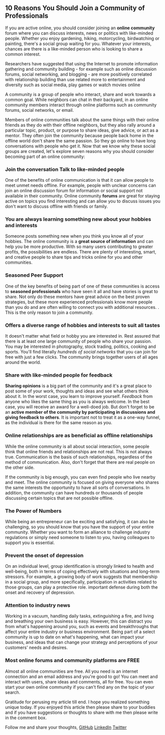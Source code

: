 ## 10 Reasons You Should Join a Community of Professionals

If you are active online, you should consider joining an **online community** forum where you can discuss  interests, news or politics with like-minded people. Whether you enjoy gardening, hiking, motorcycling, birdwatching or painting, there's a social group waiting for you. Whatever your interests, chances are there is a like-minded person who is looking to share a common interest. 


Researchers have suggested that using the Internet to promote information gathering and community building - for example such as online discussion forums, social networking, and blogging - are more positively correlated with relationship building  than use related more to entertainment and diversity such as social media, play games or watch movies online  
 

A community is a group of people who interact, share and work towards a common goal. While neighbors can chat in their backyard, in an online community members interact through online platforms such as community forums, social networks, or email. 

Members of online communities talk about the same things with their online friends as they do with their offline neighbors, but they also rally around a particular topic, product, or purpose to share ideas, give advice, or act as a mentor. They often join the community because people back home in the offline world don't share the same passion. So they go online to have long conversations with people who get it.
Now that we know why these social groups are created, let's explore seven reasons why you should consider becoming part of an online community: 


### Join the conversation Talk to like-minded people 

One of the benefits of online communication is that it can allow people to meet unmet needs  offline. For example, people with unclear concerns can join an online discussion forum for information or social support  not available in their  community. Online community **forums** are great for staying active on topics  you find interesting and can allow you to discuss issues  you don't want to discuss offline with friends or family.








### You are always learning something new about your hobbies and interests 

Someone posts something new when you think you know all of your hobbies. The online community is a **great source of information** and can  help you be more productive. With so many users contributing to greater profits, the possibilities are endless. There are plenty of interesting, smart, and creative people to share tips and tricks online for you and other communities. 

### Seasoned Peer Support  

One  of the key benefits of being part of one of these communities is  access to **seasoned professionals** who have seen it all and have stories  is great  to share. Not only do these mentors have great advice on the best proven  strategies, but these more experienced professionals  know  more people than you do and are often willing to connect you with additional resources. . This is the only reason  to join a community. 


### Offers a diverse range of hobbies and interests to suit all tastes 

It doesn't matter what field or hobby you are interested in. Rest assured that there is at least one large community of people who share your passion. You may be interested in photography, stock trading, politics, cooking and sports. You'll find literally  *hundreds of social networks* that you can join for free with just a few clicks. The community brings together users of all ages around the world. 

### Share with like-minded people for feedback  

**Sharing opinions** is a big part of the community and it's a great place to post some of your work, thoughts and ideas and see what others think about it. In the worst case, you learn  to improve yourself. *Feedback* from anyone who likes the same thing as you is always welcome. In the best case, you will receive an award for a well-doed job. But don't forget to be an **active member of the community by participating in discussions and  giving feedback to others**. It is important not to  treat it as a one-way funnel, as the individual is there for the same reason as you. 




### Online relationships are  as beneficial as offline relationships 

While the online community is all about social interaction,  some people think that online friends and relationships are not real. This is not always true. Communication is the basis of such relationships, regardless of the method of communication. Also, don't forget that there are real people on the other side.

If the community is big enough, you can even find people who live nearby and meet. The online community is focused on giving everyone who shares the same interests the opportunity to have all sorts of conversations. In addition, the community can have hundreds or thousands of people discussing certain topics that are not possible offline.

### The Power of Numbers 

While being an entrepreneur can be exciting and satisfying, it can also be challenging, so you should know that you have the support of your entire community. Whether you want to form an alliance to challenge industry regulations or simply need someone to listen to you, having colleagues to support you is essential. 


### Prevent the onset of depression
 
On an individual level, group identification is strongly linked to health and well-being, both in terms of  coping effectively with situations and long-term stressors. For example, a growing body of work suggests that membership in a social group, and more specifically, participation in activities related to those groups, can play a  protective role. important defense during both the onset  and recovery of depression. 

### Attention to industry news 

Working in a vacuum, handling daily tasks, extinguishing a fire, and living and breathing your own business is easy. However, this can distract you from what's happening around you, such as events and breakthroughs that affect your entire industry or  business environment. Being part of a select community is up to date on what's happening, what can impact your business, and ideas that can change your strategy and perceptions of  your customers' needs and desires.
 
### Most online forums and community platforms are FREE 

Almost all online communities are free. All you need is an internet connection and an email address and you're good to go! You can meet and interact with users, share ideas and comments, all for free. You can even start your own online community if you can't find any  on the topic of your search. 

Gratitude for perusing my article till end. I hope you realized something unique today. If you enjoyed this article then please share to your buddies and if you have suggestions or thoughts to share with me then please write in the comment box.


Follow me and share your thoughts,
[GitHub](https://github.com/MakendranG)
[LinkedIn](https://www.linkedin.com/in/makendran/)
[Twitter](https://twitter.com/MakendranG)